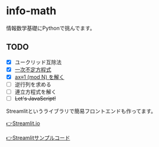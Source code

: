 # info-math
情報数学基礎にPythonで挑んでます。

## TODO
- [x] ユークリッド互除法
- [x] [一次不定方程式](https://github.com/ryomanden/info-math/blob/main/Euclid.py)
- [x] [ax≡1 (mod N) を解く](https://github.com/ryomanden/info-math/blob/main/GoDo.py)
- [ ] 逆行列を求める 
- [ ] 連立方程式を解く
- [ ] ~~Let's JavaScript!~~

Streamlitというライブラリで簡易フロントエンドも作ってます。

[👉Streamlit.io](https://share.streamlit.io/ryomanden/info-math/main/streamlit/calculator.py)

[👉Streamlitサンプルコード](https://blog.amedama.jp/entry/streamlit-tutorial)
